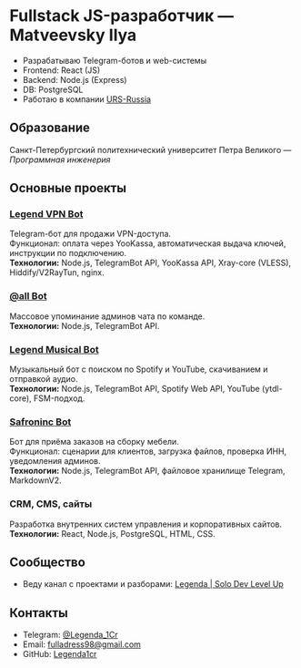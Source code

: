 # Fullstack JS-разработчик — Matveevsky Ilya

- Разрабатываю Telegram-ботов и web-системы
- Frontend: React (JS)  
- Backend: Node.js (Express)  
- DB: PostgreSQL  
- Работаю в компании [URS-Russia](https://urs-rus.com)

## Образование
Санкт-Петербургский политехнический университет Петра Великого — *Программная инженерия*

## Основные проекты

### [Legend VPN Bot](https://t.me/Legend_VPN_bot)
Telegram-бот для продажи VPN-доступа.  
Функционал: оплата через YooKassa, автоматическая выдача ключей, инструкции по подключению.  
**Технологии:** Node.js, TelegramBot API, YooKassa API, Xray-core (VLESS), Hiddify/V2RayTun, nginx.  

### [@all Bot](https://t.me/Legend_all_bot)
Массовое упоминание админов чата по команде.  
**Технологии:** Node.js, TelegramBot API.  

### [Legend Musical Bot](https://t.me/Legend_Musical_bot)
Музыкальный бот с поиском по Spotify и YouTube, скачиванием и отправкой аудио.  
**Технологии:** Node.js, TelegramBot API, Spotify Web API, YouTube (ytdl-core), FSM-подход.  

### [Safroninc Bot](https://t.me/safroninc_bot)
Бот для приёма заказов на сборку мебели.  
Функционал: сценарии для клиентов, загрузка файлов, проверка ИНН, уведомления админов.  
**Технологии:** Node.js, TelegramBot API, файловое хранилище Telegram, MarkdownV2.  

### CRM, CMS, сайты
Разработка внутренних систем управления и корпоративных сайтов.  
**Технологии:** React, Node.js, PostgreSQL, HTML, CSS.  

## Сообщество
- Веду канал с проектами и разборами: [Legenda | Solo Dev Level Up](https://t.me/Legenda_Dev)

## Контакты
- Telegram: [@Legenda_1Cr](https://t.me/Legenda_1Cr)  
- Email: fulladress98@gmail.com  
- GitHub: [Legenda1cr](https://github.com/Legenda1cr)
